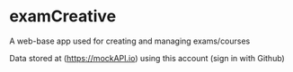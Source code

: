 # examCreative
A web-base app used for creating and managing exams/courses

Data stored at (https://mockAPI.io) using this account (sign in with Github)
